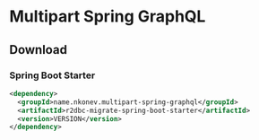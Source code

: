 # Multipart Spring GraphQL

## Download

### Spring Boot Starter
```xml
<dependency>
  <groupId>name.nkonev.multipart-spring-graphql</groupId>
  <artifactId>r2dbc-migrate-spring-boot-starter</artifactId>
  <version>VERSION</version>
</dependency>
```

